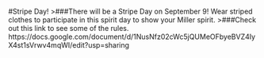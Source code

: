 <br/>
#Stripe Day!
>###There will be a Stripe Day on September 9! Wear striped clothes to participate in this spirit day to show your Miller spirit.
>###Check out this link to see some of the rules.
https://docs.google.com/document/d/1NusNfz02cWc5jQUMeOFbyeBVZ4IyX4st1sVrwv4mqWI/edit?usp=sharing
